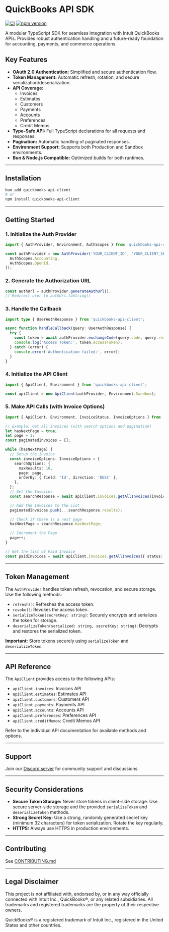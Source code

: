 # QuickBooks API SDK

[![CI](https://github.com/Nytely-Official/quickbooks-api/actions/workflows/ci.yml/badge.svg)](https://github.com/Nytely-Official/quickbooks-api/actions/workflows/ci.yml)
[![npm version](https://badge.fury.io/js/quickbooks-api.svg)](https://www.npmjs.com/package/quickbooks-api)

A modular TypeScript SDK for seamless integration with Intuit QuickBooks APIs. Provides robust authentication handling and a future-ready
foundation for accounting, payments, and commerce operations.

## Key Features

- **OAuth 2.0 Authentication:** Simplified and secure authentication flow.
- **Token Management:** Automatic refresh, rotation, and secure serialization/deserialization.
- **API Coverage:**
  - Invoices
  - Estimates
  - Customers
  - Payments
  - Accounts
  - Preferences
  - Credit Memos
- **Type-Safe API:** Full TypeScript declarations for all requests and responses.
- **Pagination:** Automatic handling of paginated responses.
- **Environment Support:** Supports both Production and Sandbox environments.
- **Bun & Node.js Compatible:** Optimized builds for both runtimes.

---

## Installation

```bash
bun add quickbooks-api-client
# or
npm install quickbooks-api-client
```

---

## Getting Started

### 1. Initialize the Auth Provider

```typescript
import { AuthProvider, Environment, AuthScopes } from 'quickbooks-api-client';

const authProvider = new AuthProvider('YOUR_CLIENT_ID', 'YOUR_CLIENT_SECRET', 'YOUR_REDIRECT_URI', [
  AuthScopes.Accounting,
  AuthScopes.OpenId,
]);
```

### 2. Generate the Authorization URL

```typescript
const authUrl = authProvider.generateAuthUrl();
// Redirect user to authUrl.toString()
```

### 3. Handle the Callback

```typescript
import type { UserAuthResponse } from 'quickbooks-api-client';

async function handleCallback(query: UserAuthResponse) {
  try {
    const token = await authProvider.exchangeCode(query.code, query.realmId);
    console.log('Access Token:', token.accessToken);
  } catch (error) {
    console.error('Authentication failed:', error);
  }
}
```

### 4. Initialize the API Client

```typescript
import { ApiClient, Environment } from 'quickbooks-api-client';

const apiClient = new ApiClient(authProvider, Environment.Sandbox);
```

### 5. Make API Calls (with Invoice Options)

```typescript
import { ApiClient, Environment, InvoiceStatus, InvoiceOptions } from 'quickbooks-api-client';

// Example: Get all invoices (with search options and pagination)
let hasNextPage = true;
let page = 1;
const paginatedInvoices = [];

while (hasNextPage) {
  // Setup the Invoice
  const invoiceOptions: InvoiceOptions = {
    searchOptions: {
      maxResults: 10,
      page: page,
      orderBy: { field: 'Id', direction: 'DESC' },
    },
  };
  // Get the Invoices
  const searchResponse = await apiClient.invoices.getAllInvoices(invoiceOptions);

  // Add the Invoices to the List
  paginatedInvoices.push(...searchResponse.results);

  // Check if there is a next page
  hasNextPage = searchResponse.hasNextPage;

  // Increment the Page
  page++;
}

// Get the list of Paid Invoice
const paidInvoices = await apiClient.invoices.getAllInvoices({ status: InvoiceStatus.Paid });
```

---

## Token Management

The `AuthProvider` handles token refresh, revocation, and secure storage. Use the following methods:

- `refresh()`: Refreshes the access token.
- `revoke()`: Revokes the access token.
- `serializeToken(secretKey: string)`: Securely encrypts and serializes the token for storage.
- `deserializeToken(serialized: string, secretKey: string)`: Decrypts and restores the serialized token.

**Important:** Store tokens securely using `serializeToken` and `deserializeToken`.

---

## API Reference

The `ApiClient` provides access to the following APIs:

- `apiClient.invoices`: Invoices API
- `apiClient.estimates`: Estimates API
- `apiClient.customers`: Customers API
- `apiClient.payments`: Payments API
- `apiClient.accounts`: Accounts API
- `apiClient.preferences`: Preferences API
- `apiClient.creditMemos`: Credit Memos API

Refer to the individual API documentation for available methods and options.

---

## Support

Join our [Discord server](https://discord.gg/zcdUNMRcQR) for community support and discussions.

---

## Security Considerations

- **Secure Token Storage:** Never store tokens in client-side storage. Use secure server-side storage and the provided `serializeToken` and
  `deserializeToken` methods.
- **Strong Secret Key:** Use a strong, randomly generated secret key (minimum 32 characters) for token serialization. Rotate the key
  regularly.
- **HTTPS:** Always use HTTPS in production environments.

---

## Contributing

See [CONTRIBUTING.md](./CONTRIBUTING.md)

---

## Legal Disclaimer

This project is not affiliated with, endorsed by, or in any way officially connected with Intuit Inc., QuickBooks®, or any related
subsidiaries. All trademarks and registered trademarks are the property of their respective owners.

QuickBooks® is a registered trademark of Intuit Inc., registered in the United States and other countries.

